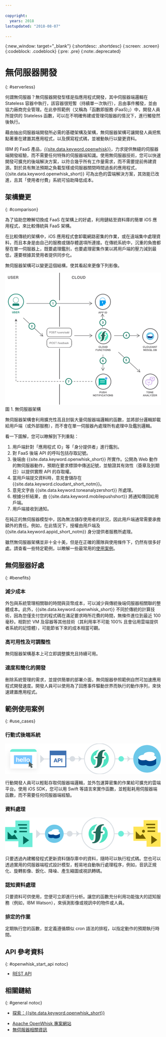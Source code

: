 ```yaml
---

copyright:
  years: 2018
lastupdated: "2018-08-07"

---
```

{:new_window: target="_blank"}
{:shortdesc: .shortdesc}
{:screen: .screen}
{:codeblock: .codeblock}
{:pre: .pre}
{:note:.deprecated}

# 無伺服器開發
{: #serverless}

何謂無伺服器？無伺服器開發型樣是指應用程式開發，其中伺服器端邏輯在 Stateless 容器中執行，該容器很短暫（持續單一次執行），且由事件觸發，並由協力廠商完全管理。在此參照範例（又稱為「函數即服務 (FaaS)」）中，開發人員所提供的 Stateless 函數，可以在不明確佈建或管理伺服器的情況下，進行觸發然後執行。

藉由抽出伺服器端開發所必需的基礎架構及架構，無伺服器架構可讓開發人員把焦點著重在建置其應用程式，以及撰寫程式碼，並被動執行以變更資料。

IBM 的 FaaS 產品，[{{site.data.keyword.openwhisk}}](https://console.bluemix.net/openwhisk/)，力求提供無縫的伺服器端開發經驗，而不需要任何特殊的伺服器端知識。使用無伺服器技術，您可以快速開發可擴充的後端解決方案，以符合幾乎所有工作量需求，而不需要提前佈建資源。對於具有無法預期之負載型樣或伺服器關閉時間過長的應用程式，{{site.data.keyword.openwhisk_short}} 可為出色的雲端解決方案，其效能已改進，且其「使用者付費」系統可協助降低成本。

## 架構變更
{: #comparison}

為了協助您瞭解切換成 FaaS 在架構上的好處，利用鏈結至資料庫的簡單 iOS 應用程式，來比較傳統與 FaaS 架構。

在比較傳統的架構中，iOS 應用程式會卸載網路密集的作業，或在遠端集中處理資料，而且本身是由自己的服務或儲存體選項所連接。在傳統系統中，沉重的負擔都壓在單一伺服器上，既要處理鑑別，也要處理密集作業以將用戶端的壓力減到最低，還要根據其使用者提供同步化。

無伺服器架構可以變更這個結構，使其看起來更像下列影像。

![](./images/Architecture.png) 圖 1. 無伺服器架構

無伺服器架構會利用擴充性高且封裝大量伺服器端邏輯的函數，並將部分邏輯卸載給用戶端（或外部服務），而不會在單一伺服器內處理所有處理中及鑑別邏輯。

看一下圖解，您可以瞭解到下列重點：

1. 用戶端針對「應用程式 ID」等「身分提供者」進行鑑別。
2. 對 FaaS 後端 API 的呼叫包括存取記號。
3. 後端由 {{site.data.keyword.openwhisk_short}} 所實作。公開為 Web 動作的無伺服器動作，預期在要求標頭中傳送記號，並驗證其有效性（簽章及到期日）以提供實際 API 的存取權。
4. 當用戶端提交資料時，意見會儲存在 {{site.data.keyword.cloudant_short_notm}}。
5. 意見文字由 {{site.data.keyword.toneanalyzershort}} 所處理。
6. 根據分析結果，由 {{site.data.keyword.mobilepushshort}} 將通知傳回給用戶端。
7. 用戶端接收到通知。

在純正的無伺服器模型中，因為無法儲存使用者的狀況，因此用戶端通常需要承擔額外的責任。例如，在此情況下，授權由用戶端及 {{site.data.keyword.appid_short_notm}} 身分提供者服務所處理。

雖然無伺服器架構並非十全十美，但是在正確的團隊與使用條件下，仍然有很多好處。請查看一些特定範例，以瞭解一些最常用的[使用案例](#use_cases)。

## 無伺服器好處
{: #benefits}

### 減少成本

外包與系統管理相關聯的時間與貨幣成本，可以減少與傳統後端伺服器相關聯的整體成本。此外，{{site.data.keyword.openwhisk_short}} 不同於傳統的計算技術，因為您僅支付您的程式碼在滿足要求時所花費的時間，無條件進位到最近 100 毫秒。相對於 VM 及容器等其他技術（其利用率不可能 100% 且會佔用雲端提供者系統的記憶體），可能節省下來的成本相當可觀。

### 高可用性及可調整性

無伺服器架構基本上可立即調整擴充且持續可用。

### 速度和簡化的開發

刪除系統管理的需求，並提供簡單的部署介面，無伺服器參照範例自然可加速應用程式開發速度。開發人員可以使用為了回應事件驅動世界而執行的動作序列，來快速建置應用程式。

## 範例使用案例
{: #use_cases}

### 行動式後端系統
![](./images/cloud-functions-rest-api-trigger.png)

行動開發人員可以輕鬆存取伺服器端邏輯，並外包運算密集的作業給可擴充的雲端平台。使用 iOS SDK，您可以用 Swift 等語言來實作函數，並輕鬆耗用伺服器端函數，而不需要任何伺服器端經驗。

### 資料處理

![](./images/cloud-functions-cloudant-trigger.png)

只要透過內建觸發程式更新資料儲存庫中的資料，隨時可以執行程式碼。您也可以透過實用的伺服器端程式設計模型，輕易地自動執行處理程序，例如，音訊正規化、旋轉影像、銳化、降噪、產生縮圖或視訊轉碼。

### 認知資料處理

只要資料可供使用，您便可立即進行分析。讓您的函數充分利用功能強大的認知服務（例如，IBM Watson），來偵測影像或視訊中的物件或人員。

### 排定的作業

定期執行您的函數，並定義遵循類似 cron 語法的排程，以指定動作的預期執行時間。

## API 參考資料
{: #openwhisk_start_api notoc}

<!-- * [REST API Documentation](./openwhisk_reference.html#openwhisk_ref_restapi)-->
* [REST API](https://console.{DomainName}/apidocs/98)

## 相關鏈結
{: #general notoc}

* [探索：{{site.data.keyword.openwhisk_short}}](http://www.ibm.com/cloud-computing/bluemix/openwhisk/)
<!-- redirects to link above * [{{site.data.keyword.openwhisk_short}} on IBM developerWorks](https://developer.ibm.com/openwhisk/)-->
* [Apache OpenWhisk 專案網站](http://openwhisk.org)
* [無伺服器相關資訊](https://martinfowler.com/articles/serverless.html)
